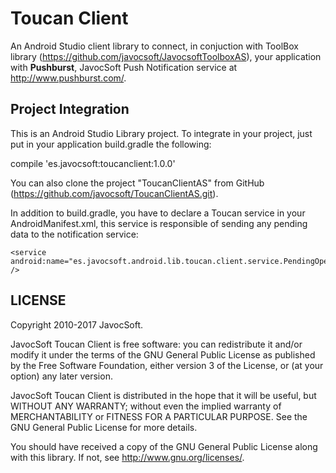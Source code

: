 # Toucan Client

An Android Studio client library to connect, in conjuction with ToolBox library (https://github.com/javocsoft/JavocsoftToolboxAS), your application with <b>Pushburst</b>, JavocSoft Push Notification service at http://www.pushburst.com/.

## Project Integration ##

This is an Android Studio Library project. To integrate in your project, just put in your application build.gradle the following:

compile 'es.javocsoft:toucanclient:1.0.0'

You can also clone the project "ToucanClientAS" from GitHub (https://github.com/javocsoft/ToucanClientAS.git).

In addition to build.gradle, you have to declare a Toucan service in your AndroidManifest.xml, this service is responsible of sending any pending data to the notification service:

    <service android:name="es.javocsoft.android.lib.toucan.client.service.PendingOperationsDeliveryService" />


## LICENSE ##

Copyright 2010-2017 JavocSoft.

JavocSoft Toucan Client is free software: you can redistribute it and/or modify it under the terms of the GNU General Public License as published by the Free Software Foundation, either version 3 of the License, or (at your option) any later version.

JavocSoft Toucan Client is distributed in the hope that it will be useful, but WITHOUT ANY WARRANTY; without even the implied warranty of MERCHANTABILITY or FITNESS FOR A PARTICULAR PURPOSE. See the GNU General Public License for more details.

You should have received a copy of the GNU General Public License along with this library. If not, see http://www.gnu.org/licenses/.
